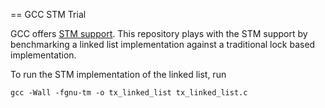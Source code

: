 == GCC STM Trial

GCC offers [STM support](https://gcc.gnu.org/wiki/TransactionalMemory). This repository plays with the STM support by benchmarking a linked list implementation against a traditional lock based implementation.

To run the STM implementation of the linked list, run
```
gcc -Wall -fgnu-tm -o tx_linked_list tx_linked_list.c
```
